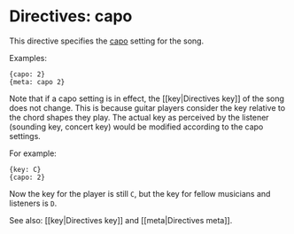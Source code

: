 # Directives: capo

This directive specifies the [capo](https://en.wikipedia.org/wiki/Capo) setting for the song. 

Examples:

    {capo: 2}
    {meta: capo 2}

Note that if a capo setting is in effect, the [[key|Directives key]] of the song does not change. This is because guitar players consider the key relative to the chord shapes they play. The actual key as perceived by the listener (sounding key, concert key) would be modified according to the capo settings.

For example:

    {key: C}
    {capo: 2}

Now the key for the player is still `C`, but the key for fellow musicians and listeners is `D`.

See also: [[key|Directives key]] and [[meta|Directives meta]].
